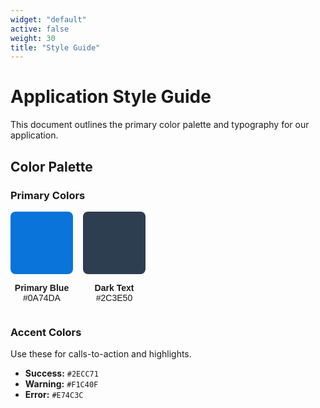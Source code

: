 ```yaml
---
widget: "default"
active: false
weight: 30
title: "Style Guide"
---
```


# Application Style Guide

This document outlines the primary color palette and typography for our application.

## Color Palette

### Primary Colors

<div style="display: flex; gap: 1rem; font-family: sans-serif;">
    <div style="text-align: center;">
        <div style="width: 100px; height: 100px; background-color: #0A74DA; border-radius: 8px;"></div>
        <p><strong>Primary Blue</strong><br>#0A74DA</p>
    </div>
    <div style="text-align: center;">
        <div style="width: 100px; height: 100px; background-color: #2C3E50; border-radius: 8px;"></div>
        <p><strong>Dark Text</strong><br>#2C3E50</p>
    </div>
</div>

### Accent Colors

Use these for calls-to-action and highlights.

*   **Success:** `#2ECC71`
*   **Warning:** `#F1C40F`
*   **Error:** `#E74C3C`